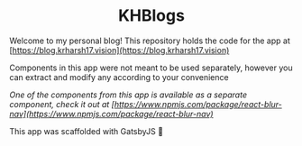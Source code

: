 <h1 align="center">
  KHBlogs
</h1>

Welcome to my personal blog! This repository holds the code for the app at [https://blog.krharsh17.vision](https://blog.krharsh17.vision)

Components in this app were not meant to be used separately, however you can extract and modify any according to your convenience

_One of the components from this app is available as a separate component, check it out at [https://www.npmjs.com/package/react-blur-nav](https://www.npmjs.com/package/react-blur-nav)_

This app was scaffolded with GatsbyJS 🎉
